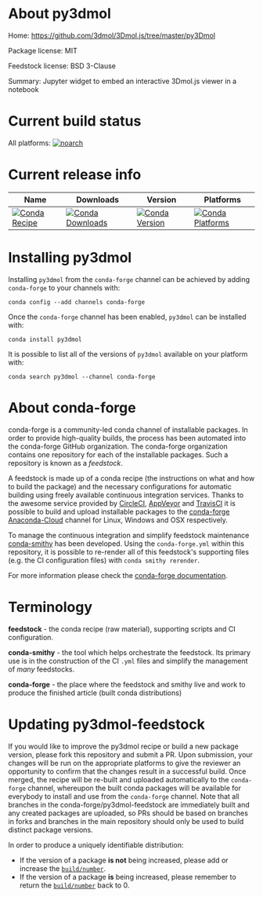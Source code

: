 About py3dmol
=============

Home: https://github.com/3dmol/3Dmol.js/tree/master/py3Dmol

Package license: MIT

Feedstock license: BSD 3-Clause

Summary: Jupyter widget to embed an interactive 3Dmol.js viewer in a notebook



Current build status
====================

All platforms:
[![noarch](https://img.shields.io/circleci/project/github/conda-forge/py3dmol-feedstock/master.svg?label=noarch)](https://circleci.com/gh/conda-forge/py3dmol-feedstock)

Current release info
====================

| Name | Downloads | Version | Platforms |
| --- | --- | --- | --- |
| [![Conda Recipe](https://img.shields.io/badge/recipe-py3dmol-green.svg)](https://anaconda.org/conda-forge/py3dmol) | [![Conda Downloads](https://img.shields.io/conda/dn/conda-forge/py3dmol.svg)](https://anaconda.org/conda-forge/py3dmol) | [![Conda Version](https://img.shields.io/conda/vn/conda-forge/py3dmol.svg)](https://anaconda.org/conda-forge/py3dmol) | [![Conda Platforms](https://img.shields.io/conda/pn/conda-forge/py3dmol.svg)](https://anaconda.org/conda-forge/py3dmol) |

Installing py3dmol
==================

Installing `py3dmol` from the `conda-forge` channel can be achieved by adding `conda-forge` to your channels with:

```
conda config --add channels conda-forge
```

Once the `conda-forge` channel has been enabled, `py3dmol` can be installed with:

```
conda install py3dmol
```

It is possible to list all of the versions of `py3dmol` available on your platform with:

```
conda search py3dmol --channel conda-forge
```


About conda-forge
=================

conda-forge is a community-led conda channel of installable packages.
In order to provide high-quality builds, the process has been automated into the
conda-forge GitHub organization. The conda-forge organization contains one repository
for each of the installable packages. Such a repository is known as a *feedstock*.

A feedstock is made up of a conda recipe (the instructions on what and how to build
the package) and the necessary configurations for automatic building using freely
available continuous integration services. Thanks to the awesome service provided by
[CircleCI](https://circleci.com/), [AppVeyor](https://www.appveyor.com/)
and [TravisCI](https://travis-ci.org/) it is possible to build and upload installable
packages to the [conda-forge](https://anaconda.org/conda-forge)
[Anaconda-Cloud](https://anaconda.org/) channel for Linux, Windows and OSX respectively.

To manage the continuous integration and simplify feedstock maintenance
[conda-smithy](https://github.com/conda-forge/conda-smithy) has been developed.
Using the ``conda-forge.yml`` within this repository, it is possible to re-render all of
this feedstock's supporting files (e.g. the CI configuration files) with ``conda smithy rerender``.

For more information please check the [conda-forge documentation](https://conda-forge.org/docs/).

Terminology
===========

**feedstock** - the conda recipe (raw material), supporting scripts and CI configuration.

**conda-smithy** - the tool which helps orchestrate the feedstock.
                   Its primary use is in the construction of the CI ``.yml`` files
                   and simplify the management of *many* feedstocks.

**conda-forge** - the place where the feedstock and smithy live and work to
                  produce the finished article (built conda distributions)


Updating py3dmol-feedstock
==========================

If you would like to improve the py3dmol recipe or build a new
package version, please fork this repository and submit a PR. Upon submission,
your changes will be run on the appropriate platforms to give the reviewer an
opportunity to confirm that the changes result in a successful build. Once
merged, the recipe will be re-built and uploaded automatically to the
`conda-forge` channel, whereupon the built conda packages will be available for
everybody to install and use from the `conda-forge` channel.
Note that all branches in the conda-forge/py3dmol-feedstock are
immediately built and any created packages are uploaded, so PRs should be based
on branches in forks and branches in the main repository should only be used to
build distinct package versions.

In order to produce a uniquely identifiable distribution:
 * If the version of a package **is not** being increased, please add or increase
   the [``build/number``](https://conda.io/docs/user-guide/tasks/build-packages/define-metadata.html#build-number-and-string).
 * If the version of a package **is** being increased, please remember to return
   the [``build/number``](https://conda.io/docs/user-guide/tasks/build-packages/define-metadata.html#build-number-and-string)
   back to 0.
